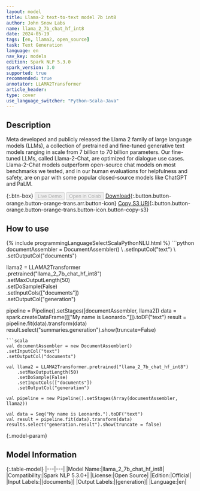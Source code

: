 ```yaml
---
layout: model
title: Llama-2 text-to-text model 7b int8
author: John Snow Labs
name: llama_2_7b_chat_hf_int8
date: 2024-05-19
tags: [en, llama2, open_source]
task: Text Generation
language: en
nav_key: models
edition: Spark NLP 5.3.0
spark_version: 3.0
supported: true
recommended: true
annotator: LLAMA2Transformer
article_header:
type: cover
use_language_switcher: "Python-Scala-Java"
---
```


## Description

Meta developed and publicly released the Llama 2 family of large language models (LLMs), a collection of pretrained and fine-tuned generative text models ranging in scale from 7 billion to 70 billion parameters. Our fine-tuned LLMs, called Llama-2-Chat, are optimized for dialogue use cases. Llama-2-Chat models outperform open-source chat models on most benchmarks we tested, and in our human evaluations for helpfulness and safety, are on par with some popular closed-source models like ChatGPT and PaLM.

{:.btn-box}
<button class="button button-orange" disabled>Live Demo</button>
<button class="button button-orange" disabled>Open in Colab</button>
[Download](https://s3.amazonaws.com/auxdata.johnsnowlabs.com/public/models/llama_2_7b_chat_hf_int8_en_5.3.0_3.0_1708952065310.zip){:.button.button-orange.button-orange-trans.arr.button-icon}
[Copy S3 URI](s3://auxdata.johnsnowlabs.com/public/models/llama_2_7b_chat_hf_int8_en_5.3.0_3.0_1708952065310.zip){:.button.button-orange.button-orange-trans.button-icon.button-copy-s3}

## How to use



<div class="tabs-box" markdown="1">
{% include programmingLanguageSelectScalaPythonNLU.html %}
```python
documentAssembler = DocumentAssembler() \
.setInputCol("text") \
.setOutputCol("documents")

llama2 = LLAMA2Transformer \
    .pretrained("llama_2_7b_chat_hf_int8") \
    .setMaxOutputLength(50) \
    .setDoSample(False) \
    .setInputCols(["documents"]) \
    .setOutputCol("generation")

pipeline = Pipeline().setStages([documentAssembler, llama2])
data = spark.createDataFrame([["My name is Leonardo."]]).toDF("text")
result = pipeline.fit(data).transform(data)
result.select("summaries.generation").show(truncate=False)
```
```scala
val documentAssembler = new DocumentAssembler()
.setInputCol("text")
.setOutputCol("documents")

val llama2 = LLAMA2Transformer.pretrained("llama_2_7b_chat_hf_int8") 
    .setMaxOutputLength(50) 
    .setDoSample(False) 
    .setInputCols(["documents"]) 
    .setOutputCol("generation")

val pipeline = new Pipeline().setStages(Array(documentAssembler, llama2))

val data = Seq("My name is Leonardo.").toDF("text")
val result = pipeline.fit(data).transform(data)
results.select("generation.result").show(truncate = false)
```

</div>


{:.model-param}
## Model Information

{:.table-model}
|---|---|
|Model Name:|llama_2_7b_chat_hf_int8|
|Compatibility:|Spark NLP 5.3.0+|
|License:|Open Source|
|Edition:|Official|
|Input Labels:|[documents]|
|Output Labels:|[generation]|
|Language:|en|
